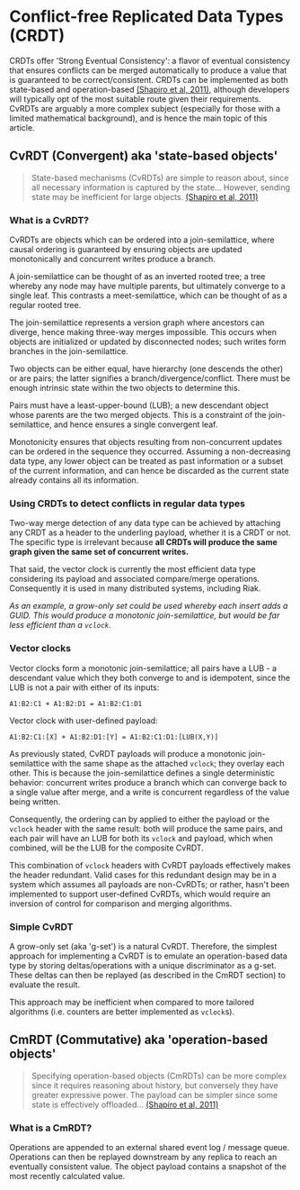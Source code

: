 Conflict-free Replicated Data Types (CRDT)
====

CRDTs offer 'Strong Eventual Consistency': a flavor of eventual consistency that ensures conflicts can be merged automatically to produce a value that is guaranteed to be correct/consistent. CRDTs can be implemented as both state-based and operation-based [(Shapiro et al, 2011)][shapiro], although developers will typically opt of the most suitable route given their requirements. CvRDTs are arguably a more complex subject (especially for those with a limited mathematical background), and is hence the main topic of this article.

## CvRDT (Convergent) aka 'state-based objects'

> State-based mechanisms (CvRDTs) are simple to reason about, since all necessary information is captured by the state... However, sending state may be inefficient for large objects. [(Shapiro et al, 2011)][shapiro]

### What is a CvRDT?

CvRDTs are objects which can be ordered into a join-semilattice, where causal ordering is guaranteed by ensuring objects are updated monotonically and concurrent writes produce a branch.

A join-semilattice can be thought of as an inverted rooted tree; a tree whereby any node may have multiple parents, but ultimately converge to a single leaf. This contrasts a meet-semilattice, which can be thought of as a regular rooted tree.

The join-semilattice represents a version graph where ancestors can diverge, hence making three-way merges impossible. This occurs when objects are initialized or updated by disconnected nodes; such writes form branches in the join-semilattice.

Two objects can be either equal, have hierarchy (one descends the other) or are pairs; the latter signifies a branch/divergence/conflict. There must be enough intrinsic state within the two objects to determine this.

Pairs must have a least-upper-bound (LUB); a new descendant object whose parents are the two merged objects. This is a constraint of the join-semilattice, and hence ensures a single convergent leaf.

Monotonicity ensures that objects resulting from non-concurrent updates can be ordered in the sequence they occurred. Assuming a non-decreasing data type, any lower object can be treated as past information or a subset of the current information, and can hence be discarded as the current state already contains all its information.

### Using CRDTs to detect conflicts in regular data types

Two-way merge detection of any data type can be achieved by attaching any CRDT as a header to the underling payload, whether it is a CRDT or not. The specific type is irrelevant because **all CRDTs will produce the same graph given the same set of concurrent writes.**

That said, the vector clock is currently the most efficient data type considering its payload and associated compare/merge operations. Consequently it is used in many distributed systems, including Riak.

*As an example, a grow-only set could be used whereby each insert adds a GUID. This would produce a monotonic join-semilattice, but would be far less efficient than a `vclock`.*

### Vector clocks

Vector clocks form a monotonic join-semilattice; all pairs have a LUB - a descendant value which they both converge to and is idempotent, since the LUB is not a pair with either of its inputs:

    A1:B2:C1 + A1:B2:D1 = A1:B2:C1:D1

Vector clock with user-defined payload:

    A1:B2:C1:[X] + A1:B2:D1:[Y] = A1:B2:C1:D1:[LUB(X,Y)]

As previously stated, CvRDT payloads will produce a monotonic join-semilattice with the same shape as the attached `vclock`; they overlay each other. This is because the join-semilattice defines a single deterministic behavior: concurrent writes produce a branch which can converge back to a single value after merge, and a write is concurrent regardless of the value being written.

Consequently, the ordering can by applied to either the payload or the `vclock` header with the same result: both will produce the same pairs, and each pair will have an LUB for both its `vclock` and payload, which when combined, will be the LUB for the composite CvRDT.

This combination of `vclock` headers with CvRDT payloads effectively makes the header redundant. Valid cases for this redundant design may be in a system which assumes all payloads are non-CvRDTs; or rather, hasn't been implemented to support user-defined CvRDTs, which would require an inversion of control for comparison and merging algorithms.

### Simple CvRDT

A grow-only set (aka 'g-set') is a natural CvRDT. Therefore, the simplest approach for implementing a CvRDT is to emulate an operation-based data type by storing deltas/operations with a unique discriminator as a g-set. These deltas can then be replayed (as described in the CmRDT section) to evaluate the result.

This approach may be inefficient when compared to more tailored algorithms (i.e. counters are better implemented as `vclock`s).

## CmRDT (Commutative) aka 'operation-based objects'

> Specifying operation-based objects (CmRDTs) can be more complex since it requires reasoning about history, but conversely they have greater expressive power. The payload can be simpler since some state is effectively offloaded...  [(Shapiro et al, 2011)][shapiro]

### What is a CmRDT?

Operations are appended to an external shared event log / message queue. Operations can then be replayed downstream by any replica to reach an eventually consistent value. The object payload contains a snapshot of the most recently calculated value.

[shapiro]: http://hal.upmc.fr/docs/00/55/55/88/PDF/techreport.pdf  "A comprehensive study of Convergent and Commutative Replicated Data Types, Shapiro et al (2011)"
